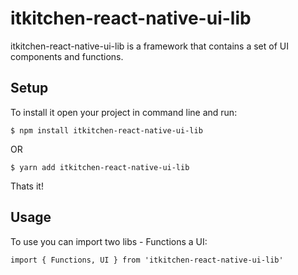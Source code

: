 # itkitchen-react-native-ui-lib

itkitchen-react-native-ui-lib is a framework that contains a set of UI components and functions. 

## Setup
To install it open your project in command line and run:
```
$ npm install itkitchen-react-native-ui-lib
```
OR
```
$ yarn add itkitchen-react-native-ui-lib
```
Thats it!

## Usage

To use you can import two libs - Functions a UI:

```
import { Functions, UI } from 'itkitchen-react-native-ui-lib'
```